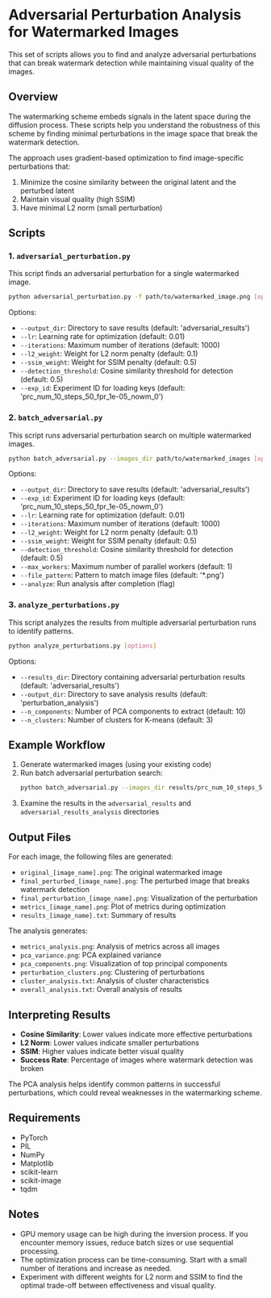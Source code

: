 # Adversarial Perturbation Analysis for Watermarked Images

This set of scripts allows you to find and analyze adversarial perturbations that can break watermark detection while maintaining visual quality of the images.

## Overview

The watermarking scheme embeds signals in the latent space during the diffusion process. These scripts help you understand the robustness of this scheme by finding minimal perturbations in the image space that break the watermark detection.

The approach uses gradient-based optimization to find image-specific perturbations that:
1. Minimize the cosine similarity between the original latent and the perturbed latent
2. Maintain visual quality (high SSIM)
3. Have minimal L2 norm (small perturbation)

## Scripts

### 1. `adversarial_perturbation.py`

This script finds an adversarial perturbation for a single watermarked image.

```bash
python adversarial_perturbation.py -f path/to/watermarked_image.png [options]
```

Options:
- `--output_dir`: Directory to save results (default: 'adversarial_results')
- `--lr`: Learning rate for optimization (default: 0.01)
- `--iterations`: Maximum number of iterations (default: 1000)
- `--l2_weight`: Weight for L2 norm penalty (default: 0.1)
- `--ssim_weight`: Weight for SSIM penalty (default: 0.5)
- `--detection_threshold`: Cosine similarity threshold for detection (default: 0.5)
- `--exp_id`: Experiment ID for loading keys (default: 'prc_num_10_steps_50_fpr_1e-05_nowm_0')

### 2. `batch_adversarial.py`

This script runs adversarial perturbation search on multiple watermarked images.

```bash
python batch_adversarial.py --images_dir path/to/watermarked_images [options]
```

Options:
- `--output_dir`: Directory to save results (default: 'adversarial_results')
- `--exp_id`: Experiment ID for loading keys (default: 'prc_num_10_steps_50_fpr_1e-05_nowm_0')
- `--lr`: Learning rate for optimization (default: 0.01)
- `--iterations`: Maximum number of iterations (default: 1000)
- `--l2_weight`: Weight for L2 norm penalty (default: 0.1)
- `--ssim_weight`: Weight for SSIM penalty (default: 0.5)
- `--detection_threshold`: Cosine similarity threshold for detection (default: 0.5)
- `--max_workers`: Maximum number of parallel workers (default: 1)
- `--file_pattern`: Pattern to match image files (default: '*.png')
- `--analyze`: Run analysis after completion (flag)

### 3. `analyze_perturbations.py`

This script analyzes the results from multiple adversarial perturbation runs to identify patterns.

```bash
python analyze_perturbations.py [options]
```

Options:
- `--results_dir`: Directory containing adversarial perturbation results (default: 'adversarial_results')
- `--output_dir`: Directory to save analysis results (default: 'perturbation_analysis')
- `--n_components`: Number of PCA components to extract (default: 10)
- `--n_clusters`: Number of clusters for K-means (default: 3)

## Example Workflow

1. Generate watermarked images (using your existing code)
2. Run batch adversarial perturbation search:
   ```bash
   python batch_adversarial.py --images_dir results/prc_num_10_steps_50_fpr_1e-05_nowm_0/original_images --analyze
   ```
3. Examine the results in the `adversarial_results` and `adversarial_results_analysis` directories

## Output Files

For each image, the following files are generated:

- `original_[image_name].png`: The original watermarked image
- `final_perturbed_[image_name].png`: The perturbed image that breaks watermark detection
- `final_perturbation_[image_name].png`: Visualization of the perturbation
- `metrics_[image_name].png`: Plot of metrics during optimization
- `results_[image_name].txt`: Summary of results

The analysis generates:

- `metrics_analysis.png`: Analysis of metrics across all images
- `pca_variance.png`: PCA explained variance
- `pca_components.png`: Visualization of top principal components
- `perturbation_clusters.png`: Clustering of perturbations
- `cluster_analysis.txt`: Analysis of cluster characteristics
- `overall_analysis.txt`: Overall analysis of results

## Interpreting Results

- **Cosine Similarity**: Lower values indicate more effective perturbations
- **L2 Norm**: Lower values indicate smaller perturbations
- **SSIM**: Higher values indicate better visual quality
- **Success Rate**: Percentage of images where watermark detection was broken

The PCA analysis helps identify common patterns in successful perturbations, which could reveal weaknesses in the watermarking scheme.

## Requirements

- PyTorch
- PIL
- NumPy
- Matplotlib
- scikit-learn
- scikit-image
- tqdm

## Notes

- GPU memory usage can be high during the inversion process. If you encounter memory issues, reduce batch sizes or use sequential processing.
- The optimization process can be time-consuming. Start with a small number of iterations and increase as needed.
- Experiment with different weights for L2 norm and SSIM to find the optimal trade-off between effectiveness and visual quality. 